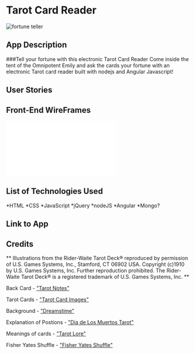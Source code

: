 # Tarot Card Reader

![fortune teller](/images/misscleo.gif)

## App Description
###Tell your fortune with this electronic Tarot Card Reader
 Come inside the tent of the Omnipotent Emily and ask the cards your fortune with an electronic Tarot card reader built with nodejs and Angular Javascript!


## User Stories 

## Front-End WireFrames
![wireframes](/images/wireframes.pdf)


## List of Technologies Used

*HTML
*CSS
*JavaScript
*jQuery 
*nodeJS
*Angular
*Mongo?


## Link to App

## Credits

** Illustrations from the Rider-Waite Tarot Deck® reproduced by permission of U.S. Games Systems, Inc., Stamford, CT 06902 USA. Copyright (c)1910 by U.S. Games Systems, Inc. Further reproduction prohibited. The Rider-Waite Tarot Deck® is a registered trademark of U.S. Games Systems, Inc. **

Back Card - ["Tarot Notes"](http://tarotnotes-majorandminor.blogspot.com/2011/03/review-by-zanna-tarot-of-pagan-cats.html)

Tarot Cards - ["Tarot Card Images"](http://blog.goo.ne.jp/valet_de_coupe/e/cb9361a10db2c819ee498cf250f66813)

Background - ["Dreamstime"](http://www.dreamstime.com/stock-illustration-fortune-teller-seamless-pattern-fun-colorful-themed-tarot-cards-palmistry-moons-stars-gypsy-tellers-crystal-image46429452)

Explanation of Postions - ["Dia de Los Muertos Tarot"](http://www.diadelosmuertostarot.com/spreads/html/horseshoe.html)

Meanings of cards - ["Tarot Lore"](http://www.tarotlore.com/tarot-cards/)

Fisher Yates Shuffle - ["Fisher Yates Shuffle"](http://stackoverflow.com/questions/2450954/how-to-randomize-shuffle-a-javascript-array)
